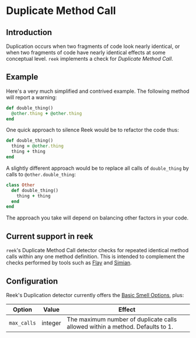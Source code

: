 # Duplicate Method Call

## Introduction

Duplication occurs when two fragments of code look nearly identical, or when two fragments of code have nearly identical effects at some conceptual level.
`reek` implements a check for _Duplicate Method Call_.

## Example

Here's a very much simplified and contrived example. The following method will report a warning:

```Ruby
def double_thing()
  @other.thing + @other.thing
end
```

One quick approach to silence Reek would be to refactor the code thus:

```Ruby
def double_thing()
  thing = @other.thing
  thing + thing
end
```

A slightly different approach would be to replace all calls of `double_thing` by calls to `@other.double_thing`:

```Ruby
class Other
  def double_thing()
    thing + thing
  end
end
```

The approach you take will depend on balancing other factors in your code.

## Current support in reek

`reek`'s Duplicate Method Call detector checks for repeated identical method calls within any one method definition. This is intended to complement the checks performed by tools such as [Flay](http://ruby.sadi.st/Flay.html) and [Simian](http://www.redhillconsulting.com.au/products/simian/).

## Configuration

Reek's Duplication detector currently offers the [Basic Smell Options](Basic-Smell-Options.md), plus:

Option | Value | Effect
-------|-------|-------
`max_calls` |  integer | The maximum number of duplicate calls allowed within a method. Defaults to 1.